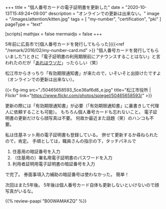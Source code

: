 +++
title = "個人番号カードの電子証明書を更新した"
date =  "2020-10-13T15:49:24+09:00"
description = "オンラインでの更新は出来ない。"
image = "/images/attention/kitten.jpg"
tags = [ "my-number", "certification", "pki" ]
pageType = "text"

[scripts]
  mathjax = false
  mermaidjs = false
+++

5年前に広島市で[個人番号カードを発行してもらった]({{<ref "/remark/2016/02/my-number-card.md" >}} "個人番号カードを発行してもらいました")ときに「電子証明書の利用期限前にアナウンスすることはない」と言われたのだが「[あれはウソだ](https://dic.pixiv.net/a/%E3%81%82%E3%82%8C%E3%81%AF%E5%98%98%E3%81%A0)」ったらしい（笑）

松江市からきっちり「有効期限通知書」が来たので，いそいそと出掛けたですよ（オンラインでの更新は出来ない）。

{{< fig-img src="./50465658593_5ce36af6d8_e.jpg" title="松江市役所 | Flickr" link="https://www.flickr.com/photos/spiegel/50465658593/" >}}

更新の際には「有効期限通知書」が必要（「有効期限通知書」に裏書きして代理人に依頼することも可能）。
もちろん個人番号カードも忘れないこと。
電子証明書の更新だけなら顔写真は不要。
何故か最近また話題（笑）のハンコも不要。

私は住基ネット用の電子証明書も登録している。
併せて更新するか尋ねられたので，肯定。
手順としては，職員さんの指示の下，タッチパネルで

1. 住基用の暗証番号を入力
2. （住基用の）署名用電子証明書のパスワードを入力
3. 利用者証明用電子証明書の暗証番号を入力

で完了。
券面事項入力補助の暗証番号は使わなかった。
簡単！

次回はまた5年後。
5年後は個人番号カード自体も更新しないといけないので顔写真がいるな。

{{% review-paapi "B00WAMAKZQ" %}} <!-- コマンドー -->
